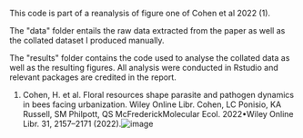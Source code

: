 This code is part of a reanalysis of figure one of Cohen et al 2022 (1). 

The "data" folder entails the raw data extracted from the paper as well as the collated dataset I produced manually. 

The "results" folder contains the code used to analyse the collated data as well as the resulting figures. All analysis were conducted in Rstudio and relevant packages are credited in the report. 

1. Cohen, H. et al. Floral resources shape parasite and pathogen dynamics in bees facing urbanization. Wiley Online Libr. Cohen, LC Ponisio, KA Russell, SM Philpott, QS McFrederickMolecular Ecol. 2022•Wiley Online Libr. 31, 2157–2171 (2022).![image](https://github.com/user-attachments/assets/81179857-0301-45b9-8ec3-ec76cbffbbec)
